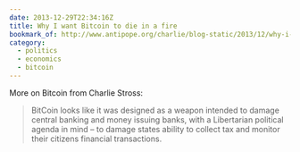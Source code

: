 ```yaml
---
date: 2013-12-29T22:34:16Z
title: Why I want Bitcoin to die in a fire
bookmark_of: http://www.antipope.org/charlie/blog-static/2013/12/why-i-want-bitcoin-to-die-in-a.html
category:
  - politics
  - economics
  - bitcoin
---
```


More on Bitcoin from Charlie Stross:

> BitCoin looks like it was designed as a weapon intended to damage central banking and money issuing banks, with a Libertarian political agenda in mind – to damage states ability to collect tax and monitor their citizens financial transactions.

